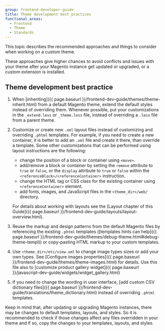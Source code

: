 ```yaml
---
group: frontend-developer-guide
title: Theme development best practices
functional_areas:
  - Frontend
  - Theme
  - Standards
---
```


This topic describes the recommended approaches and things to consider when working on a custom theme.

These approaches give higher chances to avoid conflicts and issues with your theme after your Magento instance get updated or upgraded, or a custom extension is installed.

## Theme development best practice

1. When [inheriting]({{ page.baseurl }}/frontend-dev-guide/themes/theme-inherit.html) from a default Magento theme, extend the default styles instead of overriding them.  Whenever possible, put your customizations in the `_extend.less` or `_theme.less` file, instead of overriding a `.less` file from a parent theme. 
2. Customize or create new `.xml` layout files instead of customizing and overriding `.phtml` templates. For example, if you need to create a new container, it is better to add an `.xml` file and create it there, than override a template. 
Some other customizations that can be performed using layout instructions are the following:
 
   * change the position of a block or container using `<move>`.
   * add/remove a block or container by setting the `remove` attribute to `true` or `false`, or the `display` attribute to `true` or `false` within the `<referenceBlock>/<referenceContainer>` instruction.
   * change the HTML tag or CSS class for the existing container using `<referenceContainer>` element.
   * add fonts, images, and JavaScript files in the `<theme_dir>/web/` directory.

   For details about working with layouts see the [Layout chapter of this Guide]({{ page.baseurl }}/frontend-dev-guide/layouts/layout-overview.html).

3. Reuse the markup and design patterns from the default Magento files by referencing the existing `.phtml` templates ([templates hints can help]({{ page.baseurl }}/frontend-dev-guide/themes/debug-theme.html#debug-theme-templ)) or copy-pasting HTML markup to your custom templates.
4. Use `<theme_dir>/etc/view.xml` to change image types sizes or add your own types. See [Configure images properties]({{ page.baseurl }}/frontend-dev-guide/themes/theme-images.html) for details. Use this file also to [customize product gallery widget]({{ page.baseurl }}/javascript-dev-guide/widgets/widget_gallery.html)
5. If you need to change the wording in user interface, [add custom CSV dictionary files]({{ page.baseurl }}/frontend-dev-guide/translations/theme_dictionary.html) instead of overriding `.phtml` templates. 

Keep in mind that, after updating or upgrading Magento instances, there may be changes to default templates, layouts, and styles. So it is recommended to check if those changes affect any files overridden in your theme and if so, copy the changes to your templates, layouts, and styles.
